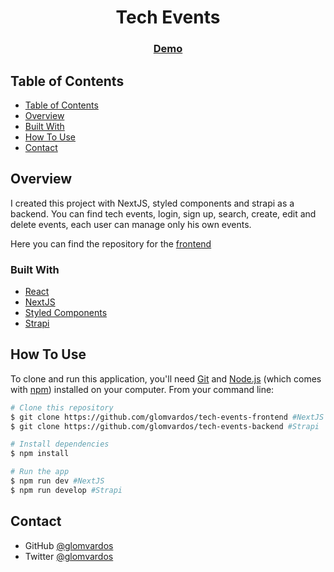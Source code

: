 <!-- Please update value in the {}  -->

<h1 align="center">Tech Events</h1>

<div align="center">
  <h3>
    <a href="https://tech-events-2021.vercel.app/">
      Demo
    </a>
  </h3>
</div>

<!-- TABLE OF CONTENTS -->

## Table of Contents

- [Table of Contents](#table-of-contents)
- [Overview](#overview)
- [Built With](#built-with)
- [How To Use](#how-to-use)
- [Contact](#contact)

<!-- OVERVIEW -->

## Overview

I created this project with NextJS, styled components and strapi as a backend.
You can find tech events, login, sign up, search, create, edit and delete events,
each user can manage only his own events.

Here you can find the repository for the [frontend](https://github.com/glomvardos/tech-events-frontend)

### Built With

<!-- This section should list any major frameworks that you built your project using. Here are a few examples.-->

- [React](https://reactjs.org/)
- [NextJS](https://nextjs.org/)
- [Styled Components](https://styled-components.com/)
- [Strapi](https://strapi.io/)

## How To Use

<!-- Example: -->

To clone and run this application, you'll need [Git](https://git-scm.com) and [Node.js](https://nodejs.org/en/download/) (which comes with [npm](http://npmjs.com)) installed on your computer. From your command line:

```bash
# Clone this repository
$ git clone https://github.com/glomvardos/tech-events-frontend #NextJS
$ git clone https://github.com/glomvardos/tech-events-backend #Strapi

# Install dependencies
$ npm install

# Run the app
$ npm run dev #NextJS
$ npm run develop #Strapi
```

## Contact

- GitHub [@glomvardos](https://github.com/glomvardos)
- Twitter [@glomvardos](https://twitter.com/glomvardos)
